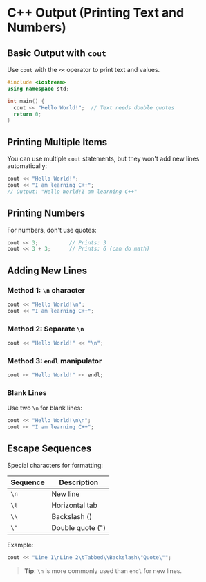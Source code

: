 # C++ Output (Printing Text and Numbers)

## Basic Output with `cout`
Use `cout` with the `<<` operator to print text and values.

```cpp
#include <iostream>
using namespace std;

int main() {
  cout << "Hello World!";  // Text needs double quotes
  return 0;
}
```

## Printing Multiple Items
You can use multiple `cout` statements, but they won't add new lines automatically:
```cpp
cout << "Hello World!";
cout << "I am learning C++"; 
// Output: "Hello World!I am learning C++"
```

## Printing Numbers
For numbers, don't use quotes:
```cpp
cout << 3;          // Prints: 3
cout << 3 + 3;      // Prints: 6 (can do math)
```

## Adding New Lines

### Method 1: `\n` character
```cpp
cout << "Hello World!\n";
cout << "I am learning C++";
```

### Method 2: Separate `\n`
```cpp
cout << "Hello World!" << "\n";
```

### Method 3: `endl` manipulator
```cpp
cout << "Hello World!" << endl;
```

### Blank Lines
Use two `\n` for blank lines:
```cpp
cout << "Hello World!\n\n";
cout << "I am learning C++";
```

## Escape Sequences
Special characters for formatting:

| Sequence | Description            |
|----------|------------------------|
| `\n`     | New line               |
| `\t`     | Horizontal tab         |
| `\\`     | Backslash (\)          |
| `\"`     | Double quote (")       |

Example:
```cpp
cout << "Line 1\nLine 2\tTabbed\\Backslash\"Quote\"";
```

> **Tip**: `\n` is more commonly used than `endl` for new lines.
